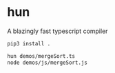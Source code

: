 # hun

A blazingly fast typescript compiler

```bash
pip3 install .

hun demos/mergeSort.ts
node demos/js/mergeSort.js
```
